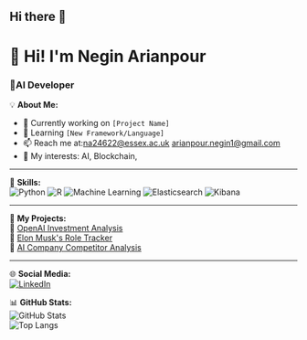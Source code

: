 ## Hi there 👋
# 👋 Hi! I'm Negin Arianpour
### 🚀AI Developer

💡 **About Me:**  
- 🔭 Currently working on `[Project Name]`  
- 🌱 Learning `[New Framework/Language]`  
- 📫 Reach me at:na24622@essex.ac.uk
                  arianpour.negin1@gmail.com  
- 💬 My interests:  AI, Blockchain, 

---

📌 **Skills:**   
![Python](https://img.shields.io/badge/Python-3776AB?style=for-the-badge&logo=python&logoColor=white)
![R](https://img.shields.io/badge/R-276DC3?style=for-the-badge&logo=r&logoColor=white)
![Machine Learning](https://img.shields.io/badge/Machine%20Learning-FF6F00?style=for-the-badge&logo=tensorflow&logoColor=white)
![Elasticsearch](https://img.shields.io/badge/Elasticsearch-005571?style=for-the-badge&logo=elasticsearch&logoColor=white)
![Kibana](https://img.shields.io/badge/Kibana-E8478B?style=for-the-badge&logo=kibana&logoColor=white)

---

📂 **My Projects:**  
🔹 [OpenAI Investment Analysis](https://github.com/YourGitHubUsername/OpenAI-Investment-Analysis)  
🔹 [Elon Musk's Role Tracker](https://github.com/YourGitHubUsername/Elon-Musk-Role-Tracker)  
🔹 [AI Company Competitor Analysis](https://github.com/YourGitHubUsername/AI-Company-Competitor-Analysis)   

---

🌐 **Social Media:**  
[![LinkedIn](https://img.shields.io/badge/LinkedIn-0A66C2?style=for-the-badge&logo=linkedin&logoColor=white)](https://www.linkedin.com/in/negin-arianpour-a92144234)  

📊 **GitHub Stats:**  
![GitHub Stats](https://github-readme-stats.vercel.app/api?username=YourGitHubUsername&show_icons=true&theme=radical)  
![Top Langs](https://github-readme-stats.vercel.app/api/top-langs/?username=YourGitHubUsername&layout=compact&theme=radical)  
